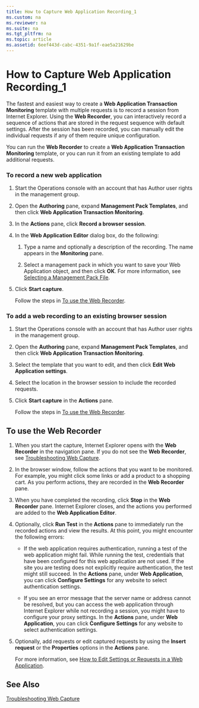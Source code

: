 ```yaml
---
title: How to Capture Web Application Recording_1
ms.custom: na
ms.reviewer: na
ms.suite: na
ms.tgt_pltfrm: na
ms.topic: article
ms.assetid: 6eef443d-cabc-4351-9a1f-eae5a21629be
---
```

# How to Capture Web Application Recording_1
The fastest and easiest way to create a **Web Application Transaction Monitoring** template with multiple requests is to record a session from Internet Explorer. Using the **Web Recorder**, you can interactively record a sequence of actions that are stored in the request sequence with default settings. After the session has been recorded, you can manually edit the individual requests if any of them require unique configuration.

You can run the **Web Recorder** to create a **Web Application Transaction Monitoring** template, or you can run it from an existing template to add additional requests.

### To record a new web application

1.  Start the Operations console with an account that has Author user rights in the management group.

2.  Open the **Authoring** pane, expand **Management Pack Templates**, and then click **Web Application Transaction Monitoring**.

3.  In the **Actions** pane, click **Record a browser session**.

4.  In the **Web Application Editor** dialog box, do the following:

    1.  Type a name and optionally a description of the recording. The name appears in the **Monitoring** pane.

    2.  Select a management pack in which you want to save your Web Application object, and then click **OK**. For more information, see [Selecting a Management Pack File](../Topic/Selecting-a-Management-Pack-File.md).

5.  Click **Start capture**.

    Follow the steps in [To use the Web Recorder](../Topic/How-to-Capture-Web-Application-Recording.md#WebRecorder).

### To add a web recording to an existing browser session

1.  Start the Operations console with an account that has Author user rights in the management group.

2.  Open the **Authoring** pane, expand **Management Pack Templates**, and then click **Web Application Transaction Monitoring**.

3.  Select the template that you want to edit, and then click **Edit Web Application settings**.

4.  Select the location in the browser session to include the recorded requests.

5.  Click **Start capture** in the **Actions** pane.

    Follow the steps in [To use the Web Recorder](../Topic/How-to-Capture-Web-Application-Recording.md#WebRecorder).

## <a name="WebRecorder"></a>To use the Web Recorder

1.  When you start the capture, Internet Explorer opens with the **Web Recorder** in the navigation pane. If you do not see the **Web Recorder**, see [Troubleshooting Web Capture](../Topic/Troubleshooting-Web-Capture.md).

2.  In the browser window, follow the actions that you want to be monitored. For example, you might click some links or add a product to a shopping cart. As you perform actions, they are recorded in the **Web Recorder** pane.

3.  When you have completed the recording, click **Stop** in the **Web Recorder** pane. Internet Explorer closes, and the actions you performed are added to the **Web Application Editor**.

4.  Optionally, click **Run Test** in the **Actions** pane to immediately run the recorded actions and view the results. At this point, you might encounter the following errors:

    -   If the web application requires authentication, running a test of the web application might fail. While running the test, credentials that have been configured for this web application are not used. If the site you are testing does not explicitly require authentication, the test might still succeed. In the **Actions** pane, under **Web Application**, you can click **Configure Settings** for any website to select authentication settings.

    -   If you see an error message that the server name or address cannot be resolved, but you can access the web application through Internet Explorer while not recording a session, you might have to configure your proxy settings. In the **Actions** pane, under **Web Application**, you can click **Configure Settings** for any website to select authentication settings.

5.  Optionally, add requests or edit captured requests by using the **Insert request** or the **Properties** options in the **Actions** pane.

    For more information, see [How to Edit Settings or Requests in a Web Application](../Topic/How-to-Edit-Settings-or-Requests-in-a-Web-Application.md).

## See Also
[Troubleshooting Web Capture](../Topic/Troubleshooting-Web-Capture.md)

